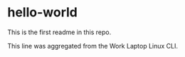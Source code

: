 # hello-world

This is the first readme in this repo.

This line was aggregated from the Work Laptop Linux CLI.
